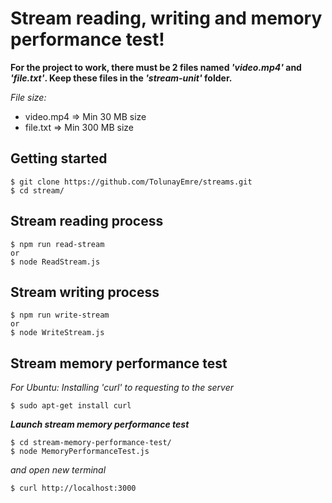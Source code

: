 # Stream reading, writing and memory performance test!

**For the project to work, there must be 2 files named _'video.mp4'_ and _'file.txt'_. Keep these files in the _'stream-unit'_ folder.**

*File size:*
- video.mp4  => Min 30 MB size
- file.txt  => Min 300 MB size

## Getting started
```
$ git clone https://github.com/TolunayEmre/streams.git
$ cd stream/
```

## Stream reading process
```
$ npm run read-stream
or
$ node ReadStream.js
```

## Stream writing process
```
$ npm run write-stream
or
$ node WriteStream.js
```

## Stream memory performance test
*For Ubuntu: Installing 'curl' to requesting to the server*
```
$ sudo apt-get install curl
```

***Launch stream memory performance test***
```
$ cd stream-memory-performance-test/
$ node MemoryPerformanceTest.js
```
*and open new terminal*
```
$ curl http://localhost:3000
```
